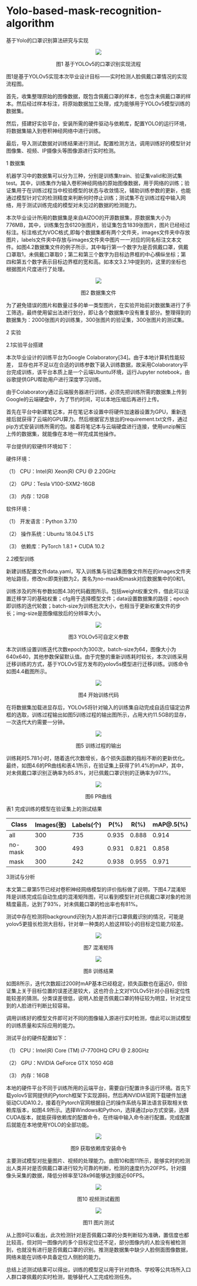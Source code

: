 # Yolo-based-mask-recognition-algorithm 
 基于Yolo的口罩识别算法研究与实现

<div align=center>
<img src="Pictures/1.png"/>
 
 图1 基于YOLOv5的口罩识别实现流程
 </div>                    

图1是基于YOLOv5实现本次毕业设计目标——实时检测人脸佩戴口罩情况的实现流程图。

首先，收集整理原始的图像数据，既包含佩戴口罩的样本，也包含未佩戴口罩的样本。然后经过样本标注，将原始数据加工处理，成为能够用于YOLOv5模型训练的数据集。

然后，搭建好实验平台，安装所需的硬件驱动与依赖库，配置YOLO的运行环境，将数据集输入到卷积神经网络中进行训练。

最后，导入测试数据对训练结果进行测试。配置检测方法，调用训练好的模型针对图像集、视频、IP摄像头等图像源进行实时检测。

1 数据集

机器学习中的数据集可以分为三种，分别是训练集train、验证集valid和测试集test。其中，训练集作为输入卷积神经网络的原始图像数据，用于网络的训练；验证集用于在训练过程当中校验模型的状态与收敛情况，辅助训练参数的更新，也能通过模型针对它的检测精度来判断何时停止训练；测试集不在训练过程中输入网络，用于测试训练完成的模型对未见过的数据的检测能力。

本次毕业设计所用的数据集是来自AIZOO的开源数据集，原数据集大小为776MB，其中，训练集包含6120张图片，验证集包含1839张图片，图片已经经过标注。标注格式为VOC格式,即每个数据集都有两个文件夹，images文件夹中存放图片，labels文件夹中存放与images文件夹中图片一一对应的同名标注文本文件。如图4.2数据集文件的例子所示，其中每行第一个数字为是否佩戴口罩，佩戴口罩取1，未佩戴口罩取0；第二和第三个数字为目标边界框的中心横纵坐标；第四和第五个数字表示目标边界框的宽和高。如本文3.2.1中提到的，这里的坐标也根据图片尺度进行了处理。

<div align=center>
<img src="Pictures/2.png"/>
 
图2 数据集文件
 </div>  


为了避免错误的图片和数量过多的单一类型图片，在实验开始前对数据集进行了手工筛选，最终使用留出法进行划分，即让各个数据集中没有重复部分。整理得到的数据集为：2000张图片的训练集，300张图片的验证集，300张图片的测试集。

2 实验

2.1实验平台搭建

本次毕业设计的训练平台为Google Colaboratory[34]。由于本地计算机性能较差， 显存也并不足以在合适的训练参数下装入训练数据，故采用Colaboratory平台完成训练，该平台本质上是一个云端Ubuntu环境，运行Jupyter notebook，由谷歌提供GPU帮助用户进行深度学习训练。

由于Colaboratory通过云端服务器进行训练，必须先把训练所需的数据集上传到Google的云端硬盘中，为了节约时间，可以本地压缩后再进行上传。

首先在平台中新建笔记本，并在笔记本设置中将硬件加速器设置为GPU，重新连接后就获得了云端的GPU算力。然后根据官方放出的requirement.txt文件，通过pip方式安装训练所需的包。接着将笔记本与云端硬盘进行连接，使用unzip解压上传的数据集，就能像在本地一样完成其他操作。

平台提供的软硬件环境如下：

硬件环境：

（1）  CPU：Intel(R) Xeon(R) CPU @ 2.20GHz

（2）  GPU：Tesla V100-SXM2-16GB

（3）  内存：12GB

软件环境：

（1）  开发语言：Python 3.7.10

（2）  操作系统：Ubuntu 18.04.5 LTS

（3）  依赖库：PyTorch 1.8.1 + CUDA 10.2

2.2模型训练

新建训练配置文件data.yaml，写入训练集与验证集图像文件所在的images文件夹地址路径，修改nc即类别数为2，类名为no-mask和mask对应数据集中的0和1。

训练涉及的所有参数如图4.3的代码截图所示。包括weight权重文件，借此可以设置迁移学习的基础权重；cfg用于选择模型文件；data设置数据集的路径；epoch即训练的迭代轮数；batch-size为训练批次大小，也相当于更新权重文件的步长；img-size是图像缩放后的分辨率大小。
<div align=center>
<img src="Pictures/3.png"/>
 
图3 YOLOv5可自定义参数
 </div>  


本次训练设置训练迭代次数epoch为300次，batch-size为64，图像大小为640x640，其他参数保留默认值。由于完整的重新训练耗时较长，本次训练采用迁移训练的方式，基于YOLOv5官方发布的yolov5s模型进行迁移训练。训练命令如图4.4截图所示。

<div align=center>
<img src="Pictures/4.png"/>
 
图4 开始训练代码
 </div>  



在将数据集加载进显存后，YOLOv5将针对输入的训练集自动完成自适应锚定边界框的选取，训练过程输出如图5训练过程的输出图所示，占用大约11.5GB的显存，一次迭代大约需要一分钟。

<div align=center>
<img src="Pictures/5.png"/>
 
图5 训练过程的输出
 </div>  


训练耗时5.781小时，随着迭代次数增长，各个损失函数的指标不断的更新优化。最终，如图4.6的PR曲线和表4.1所示，在验证集上获得了91.4%的mAP，其中，对未佩戴口罩识别正确率为85.8%，对已佩戴口罩识别的正确率为97.1%。


<div align=center>
<img src="Pictures/6.png"/>
 
图6 PR曲线
 </div>  


表1 完成训练的模型在验证集上的测试结果

| Class   | Images(张) | Labels(个) | P(%)  | R(%)  | mAP@.5(%) |
| ------- | ---------- | ---------- | ----- | ----- | --------- |
| all     | 300        | 735        | 0.935 | 0.888 | 0.914     |
| no-mask | 300        | 493        | 0.931 | 0.821 | 0.858     |
| mask    | 300        | 242        | 0.938 | 0.955 | 0.971     |

3测试与分析

本文第二章第5节已经对卷积神经网络模型的评价指标做了说明，下图4.7混淆矩阵是训练完成后自动生成的混淆矩阵图，可以看到模型针对已佩戴口罩对象的检测精度最高，达到了93%，对未佩戴口罩的检出率也有81%。

测试中存在检测将background识别为人脸并进行口罩佩戴识别的情况，可能是yolov5更擅长检测大目标，针对单一种类的人脸这样较小的目标定位能力较差。

<div align=center>
<img src="Pictures/7.png"/>
 
图7 混淆矩阵
 </div>  


<div align=center>
<img src="Pictures/8.png"/>
 
图8 训练结果
 </div> 


如图8所示，迭代次数超过200时mAP基本已经稳定，损失函数也在逼近0，但验证集上关于目标位置的误差还是较大，这也符合上文对YOLOv5针对小目标定位性能较差的猜测。分类误差很低，说明人脸是否佩戴口罩的特征较为明显，针对定位到的人脸进行判断比较容易。

调用训练好的模型文件即可对不同的图像输入源进行实时检测，借此可以测试模型的训练质量和实际应用的能力。

测试平台的硬件配置如下：

（1）  CPU：Intel(R) Core (TM) i7-7700HQ CPU @ 2.80GHz

（2）  GPU：NVIDIA GeForce GTX 1050 4GB

（3）  内存：16GB

本地的硬件平台不同于训练所用的云端平台，需要自行配置许多运行环境。首先下载yolov5官网提供的Pytorch框架下实现源码，然后再NVIDIA官网下载硬件加速驱动CUDA10.2，接着在Pytorch官网根据自己的操作系统与算法语言获取相关依赖库版本，如图4.9所示。选择Windows和Python，选择通过pip方式安装，选择CUDA版本，就能获得依赖库的配置命令，在终端中输入命令进行配置。完成配置后就能在本地使用YOLO的全部功能。

<div align=center>
<img src="Pictures/9.png"/>
 
图9 获取依赖库安装命令
 </div> 


主要测试模型对批量图片、视频的处理能力。由图10和图11所示，能够实时的检测出人类并对是否佩戴口罩进行较为可靠的判断，检测的速度约为20FPS，针对摄像头采集的数据，降低分辨率至128x96能够达到接近60FPS。

<div align=center>
<img src="Pictures/10.png"/>

图10 视频测试截图
 </div> 


<div align=center>
<img src="Pictures/11.jpg"/>

图11 图片测试
 </div> 

从上图9可以看出，此次检测针对是否佩戴口罩的分类判断较为准确，置信度也都比较高，但对同一图像内的多个目标定位还不足，部分图像内的人脸没有被检测到，也就没有进行是否佩戴口罩的识别。推测是数据集中缺少人脸侧面图像数据，网络未能在训练中具备定位人侧脸的能力。

总结上述测试结果可以得出，训练的模型足以用于针对商场、学校等公共场所入口人群口罩佩戴的实时检测，能够替代人工完成检测任务。
